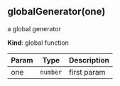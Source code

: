 <a name="globalGenerator"></a>
## globalGenerator(one)
a global generator

**Kind**: global function  

| Param | Type     | Description |
| ----- | -------- | ----------- |
| one   | `number` | first param |


